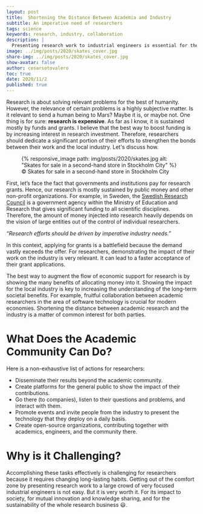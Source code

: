 ```yaml
---
layout: post
title:  Shortening the Distance Between Academia and Industry
subtitle: An imperative need of researchers
tags: science
keywords: research, industry, collaboration
description: |
  Presenting research work to industrial engineers is essential for the sustainability of the whole research business. In this post, I emphasize the need for researchers to engage more actively with the local industry by sharing their findings, fostering collaborations, and addressing industry-relevant challenges. By doing so, researchers can demonstrate the practical value of their work, encourage investment, and create a symbiotic relationship that benefits both academia and industry.
image: ../img/posts/2020/skates_cover.jpg
share-img: ../img/posts/2020/skates_cover.jpg
show-avatar: false
author: cesarsotovalero
toc: true
date: 2020/11/2
published: true
---
```


Research is about solving relevant problems for the best of humanity.
However, the relevance of certain problems is a highly subjective matter.
Is it relevant to send a human being to Mars? Maybe it is, or maybe not.
One thing is for sure: **research is expensive**.
As far as I know, it is sustained mostly by funds and grants.
I believe that the best way to boost funding is by increasing interest in research investment.
Therefore, researchers should dedicate a significant portion of their efforts to strengthen the bonds between their work and the local industry.
Let's discuss how.

<figure class="jb_picture">
  {% responsive_image path: img/posts/2020/skates.jpg alt: "Skates for sale in a second-hand store in Stockholm City" %}
  <figcaption class="stroke">
    &#169; Skates for sale in a second-hand store in Stockholm City
  </figcaption>
</figure>

First, let’s face the fact that governments and institutions pay for research grants.
Hence, our research is mostly sustained by public money and other non-profit organizations.
For example, in Sweden, the [Swedish Research Council](https://www.vr.se/english/about-us) is a government agency within the Ministry of Education and Research that gives significant funding to all scientific disciplines.
Therefore, the amount of money injected into research heavily depends on the vision of large entities out of the control of individual researchers.

<aside class="quote">
    <em>“Research efforts should be driven by imperative industry needs.”</em>
</aside>

In this context, applying for grants is a battlefield because the demand vastly exceeds the offer.
For researchers, demonstrating the impact of their work on the industry is very relevant.
It can lead to a faster acceptance of their grant applications.

The best way to augment the flow of economic support for research is by showing the many benefits of allocating money into it.
Showing the impact for the local industry is key to increasing the understanding of the long-term societal benefits.
For example, fruitful collaboration between academic researchers in the area of software technology is crucial for modern economies.
Shortening the distance between academic research and the industry is a matter of common interest for both parties.

# What Does the Academic Community Can Do?

Here is a non-exhaustive list of actions for researchers:

- Disseminate their results beyond the academic community.
- Create platforms for the general public to show the impact of their contributions.
- Go there (to companies), listen to their questions and problems, and interact with them.
- Promote events and invite people from the industry to present the technology that they deploy on a daily basis.
- Create open-source organizations, contributing together with academics, engineers, and the community there.

# Why is it Challenging?

Accomplishing these tasks effectively is challenging for researchers because it requires changing long-lasting habits.
Getting out of the comfort zone by presenting research work to a large crowd of very focused industrial engineers is not easy.
But it is very worth it.
For its impact to society, for mutual innovation and knowledge sharing, and for the sustainability of the whole research business :smiley:.
